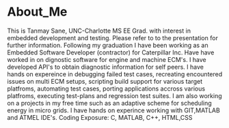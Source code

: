 # About_Me
 This is Tanmay Sane, UNC-Charlotte MS EE Grad. with interest in embedded development and testing. Please refer to to the presentation for further information. Following my graduation I have been working as an Embedded Software Developer (contractor) for Caterpillar Inc.
 Have have worked in on dignostic software for engine and machine ECM's. I have developed API's to obtain diagnostic information for self peers. I have hands on expereince in debugging failed test cases, recreating encountered issues on multi ECM setups, scripting build support for various target platfroms, automating test cases, porting applications accross various platfroms, executing test-plans and regression test suites.
 I am also working on a projects in my free time such as an adaptive scheme for scheduling energy in micro grids.
 I have hands on experince working with GIT,MATLAB and ATMEL IDE's.
 Coding Exposure: C, MATLAB, C++, HTML,CSS
 
 
 
